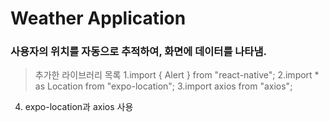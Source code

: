 # Weather Application
### 사용자의 위치를 자동으로 추적하여, 화면에 데이터를 나타냄.
> 추가한 라이브러리 목록
1.import { Alert } from "react-native";
2.import * as Location from "expo-location";
3.import axios from "axios";
4. expo-location과 axios 사용

